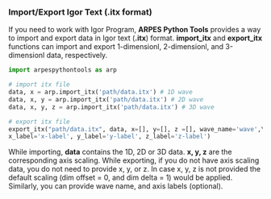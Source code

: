 ### Import/Export Igor Text (.itx format)

If you need to work with Igor Program, **ARPES Python Tools** provides a way to import and export data in Igor text (**.itx**) format. **import_itx** and **export_itx** functions can import and export 1-dimensionl, 2-dimensionl, and 3-dimensionl data, respectively.
```py
import arpespythontools as arp  

# import itx file
data, x = arp.import_itx('path/data.itx') # 1D wave
data, x, y = arp.import_itx('path/data.itx') # 2D wave
data, x, y, z = arp.import_itx('path/data.itx') # 3D wave

# export itx file
export_itx("path/data.itx", data, x=[], y=[], z =[], wave_name='wave',\  
x_label='x-label', y_label='y-label', z_label='z-label')
```
While importing, **data** contains the 1D, 2D or 3D data. **x, y, z** are the corresponding axis scaling. While exporting, if you do not have axis scaling data, you do not need to provide x, y, or z. In case x, y, z is not provided the default scaling (dim offset = 0, and dim delta = 1) would be applied. Similarly, you can provide wave name, and axis labels (optional).
